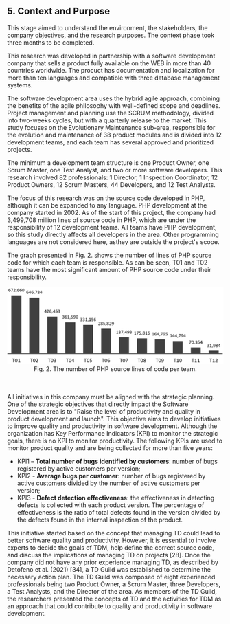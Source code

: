 ## 5. Context and Purpose

This stage aimed to understand the environment, the stakeholders, the company objectives, and the research purposes. The context phase took three months to be completed.

This research was developed in partnership with a software development company that sells a product fully available on the WEB in more than 40 countries worldwide. The procuct has documentation and localization for more than ten languages and compatible with three database management systems.

The software development area uses the hybrid agile approach, combining the benefits of the agile philosophy with well-defined scope and deadlines. Project management and planning use the SCRUM methodology, divided into two-weeks cycles, but with a quarterly release to the market. This study focuses on the Evolutionary Maintenance sub-area, responsible for the evolution and maintenance of 38 product modules and is divided into 12 development teams, and each team has several approved and prioritized projects.

The minimum a development team structure is one Product Owner, one Scrum Master, one Test Analyst, and two or more software developers. This research involved 82 professionals: 1 Director, 1 Inspection Coordinator, 12 Product Owners, 12 Scrum Masters, 44 Developers, and 12 Test Analysts.

The focus of this research was on the source code developed in PHP, although it can be expanded to any language. PHP development at the company started in 2002. As of the start of this project, the company had 3,499,708 million lines of source code in PHP, which are under the responsibility of 12 development teams. All teams have PHP development, so this study directly affects all developers in the area. Other programming languages are not considered here, asthey are outside the project's scope.

The graph presented in Fig. 2. shows the number of lines of PHP source code for which each team is responsible. As can be seen, T01 and T02 teams have the most significant amount of PHP source code under their responsibility.

<img src="images/Fig.2.%20The%20number%20of%20PHP%20source%20lines%20of%20code%20per%20team.png" alt="drawing" width="1200"/>
<div align="center"> Fig. 2. The number of PHP source lines of code per team.</div>
<br> </br>

All initiatives in this company must be aligned with the strategic planning. One of the strategic objectives that directly impact the Software Development area is to "Raise the level of productivity and quality in product development and launch". This objective aims to develop initiatives to improve quality and productivity in software development. Although the organization has Key Performance Indicators (KPI) to monitor the strategic goals, there is no KPI to monitor productivity. The following KPIs are used to monitor product quality and are being collected for more than five years:
-	KPI1 – **Total number of bugs identified by customers**: number of bugs registered by active customers per version;
-	KPI2 - **Average bugs per customer**: number of bugs registered by active customers divided by the number of active customers per version;
-	KPI3 - **Defect detection effectiveness**: the effectiveness in detecting defects is collected with each product version. The percentage of effectiveness is the ratio of total defects found in the version divided by the defects found in the internal inspection of the product.

This initiative started based on the concept that managing TD could lead to better software quality and productivity. However, it is essential to involve experts to decide the goals of TDM, help define the correct source code, and discuss the implications of managing TD on projects [28]. Once the company did not have any prior experience managing TD, as described by Detofeno et al. (2021) [34], a TD Guild was established to determine the necessary action plan. The TD Guild was composed of eight experienced professionals being two Product Owner, a Scrum Master, three Developers, a Test Analysts, and the Director of the area. As members of the TD Guild, the researchers presented the concepts of TD and the activities for TDM as an approach that could contribute to quality and productivity in software development.
